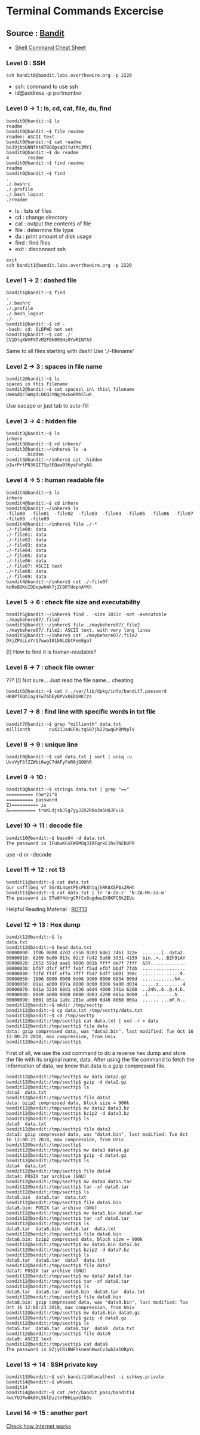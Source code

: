 # Terminal Commands Excercise
## Source : [Bandit](https://overthewire.org/wargames/bandit/)
- [Shell Command Cheat Sheet](https://www.git-tower.com/learn/cheat-sheets/cli/command-line-cheat-sheet-large01.png)

### Level 0 : SSH
```console
ssh bandit0@bandit.labs.overthewire.org -p 2220
```
- ssh: command to use ssh
- id@address -p portnumber

### Level 0 -> 1 : ls, cd, cat, file, du, find
```console
bandit0@bandit:~$ ls
readme
bandit0@bandit:~$ file readme 
readme: ASCII text
bandit0@bandit:~$ cat readme 
boJ9jbbUNNfktd78OOpsqOltutMc3MY1
bandit0@bandit:~$ du readme 
4       readme
bandit0@bandit:~$ find readme
readme
bandit0@bandit:~$ find
.
./.bashrc
./.profile
./.bash_logout
./readme
```
- ls : lists of files
- cd : change directory
- cat : output the contents of file
- file : determine file type
- du : print amount of disk usage
- find : find files 
- exit : disconnect ssh
```console
exit
ssh bandit1@bandit.labs.overthewire.org -p 2220
```

### Level 1 -> 2 : dashed file
```console
bandit1@bandit:~$ find
.
./.bashrc
./.profile
./.bash_logout
./-
bandit1@bandit:~$ cd -
-bash: cd: OLDPWD not set
bandit1@bandit:~$ cat ./-
CV1DtqXWVFXTvM2F0k09SHz0YwRINYA9
```
Same to all files starting with dash!
Use './-filename'

### Level 2 -> 3 : spaces in file name
```console
bandit2@bandit:~$ ls
spaces in this filename
bandit2@bandit:~$ cat spaces\ in\ this\ filename 
UmHadQclWmgdLOKQ3YNgjWxGoRMb5luK
```
Use eacape or just tab to auto-fill

### Level 3 -> 4 : hidden file
```console
bandit3@bandit:~$ ls
inhere
bandit3@bandit:~$ cd inhere/
bandit3@bandit:~/inhere$ ls -a
.  ..  .hidden
bandit3@bandit:~/inhere$ cat .hidden 
pIwrPrtPN36QITSp3EQaw936yaFoFgAB
```

### Level 4 -> 5 : human readable file
```console
bandit4@bandit:~$ ls
inhere
bandit4@bandit:~$ cd inhere
bandit4@bandit:~/inhere$ ls
-file00  -file01  -file02  -file03  -file04  -file05  -file06  -file07  -file08  -file09
bandit4@bandit:~/inhere$ file ./-*
./-file00: data
./-file01: data
./-file02: data
./-file03: data
./-file04: data
./-file05: data
./-file06: data
./-file07: ASCII text
./-file08: data
./-file09: data
bandit4@bandit:~/inhere$ cat ./-file07
koReBOKuIDDepwhWk7jZC0RTdopnAYKh
```

### Level 5 -> 6 : check file size and executability
```console
bandit5@bandit:~/inhere$ find . -size 1033c -not -executable
./maybehere07/.file2
bandit5@bandit:~/inhere$ file ./maybehere07/.file2
./maybehere07/.file2: ASCII text, with very long lines
bandit5@bandit:~/inhere$ cat ./maybehere07/.file2
DXjZPULLxYr17uwoI01bNLQbtFemEgo7
```
[!] How to find it is human-readable?

### Level 6 -> 7 : check file owner
???
[!] Not sure... Just read the file name... cheating
```console
bandit6@bandit:~$ cat /../var/lib/dpkg/info/bandit7.password
HKBPTKQnIay4Fw76bEy8PVxKEDQRKTzs
```

### Level 7 -> 8 : find line with specific words in txt file
```console
bandit7@bandit:~$ grep "millionth" data.txt
millionth       cvX2JJa4CFALtqS87jk27qwqGhBM9plV
```

### Level 8 -> 9 : unique line
```console
bandit8@bandit:~$ cat data.txt | sort | uniq -u
UsvVyFSfZZWbi6wgC7dAFyFuR6jQQUhR
```

### Level 9 -> 10 : 
```console
bandit9@bandit:~$ strings data.txt | grep "=="
========== the*2i"4
========== password
Z)========== is
&========== truKLdjsbJ5g7yyJ2X2R0o3a5HQJFuLk
```

### Level 10 -> 11 : decode file
```console
bandit10@bandit:~$ base64 -d data.txt
The password is IFukwKGsFW8MOq3IRFqrxE1hxTNEbUPR
```
use -d or -decode

### Level 11 -> 12 : rot 13
```console
bandit11@bandit:~$ cat data.txt 
Gur cnffjbeq vf 5Gr8L4qetPEsPk8htqjhRK8XSP6x2RHh
bandit11@bandit:~$ cat data.txt | tr 'A-Za-z' 'N-ZA-Mn-za-m'
The password is 5Te8Y4drgCRfCx8ugdwuEX8KFC6k2EUu
```
Helpful Reading Material : [ROT13](https://en.wikipedia.org/wiki/ROT13#Emacs_and_Vim)

### Level 12 -> 13 : Hex dump
```console
bandit12@bandit:~$ ls
data.txt
bandit12@bandit:~$ head data.txt
00000000: 1f8b 0808 d7d2 c55b 0203 6461 7461 322e  .......[..data2.
00000010: 6269 6e00 013c 02c3 fd42 5a68 3931 4159  bin..<...BZh91AY
00000020: 2653 591d aae5 9800 001b ffff de7f 7fff  &SY.............
00000030: bfb7 dfcf 9fff febf f5ad efbf bbdf 7fdb  ................
00000040: f2fd ffdf effa 7fff fbd7 bdff b001 398c  ..............9.
00000050: 1006 8000 0000 0d06 9900 0000 6834 000d  ............h4..
00000060: 01a1 a000 007a 8000 0d00 0006 9a00 d034  .....z.........4
00000070: 0d1a 3234 68d1 e536 a6d4 4000 341a 6200  ..24h..6..@.4.b.
00000080: 0069 a000 0000 0000 d003 d200 681a 0d00  .i..........h...
00000090: 0001 b51a 1a0c 201e a000 6d46 8068 069a  ...... ...mF.h..
bandit12@bandit:~$ mkdir /tmp/secttp
bandit12@bandit:~$ cp data.txt /tmp/secttp/data.txt
bandit12@bandit:~$ cd /tmp/secttp
bandit12@bandit:/tmp/secttp$ cat data.txt | xxd -r > data
bandit12@bandit:/tmp/secttp$ file data
data: gzip compressed data, was "data2.bin", last modified: Tue Oct 16 12:00:23 2018, max compression, from Unix
bandit12@bandit:/tmp/secttp$
```

First of all, we use the xxd command to do a reverse hex dump and store the file with its original name, data.
After using the file command to fetch the information of data, we know that data is a gzip compressed file.

```console
bandit12@bandit:/tmp/secttp$ mv data data2.gz
bandit12@bandit:/tmp/secttp$ gzip -d data2.gz
bandit12@bandit:/tmp/secttp$ ls
data2  data.txt
bandit12@bandit:/tmp/secttp$ file data2
data: bzip2 compressed data, block size = 900k
bandit12@bandit:/tmp/secttp$ mv data2 data3.bz
bandit12@bandit:/tmp/secttp$ bzip2 -d data3.bz
bandit12@bandit:/tmp/secttp$ ls
data3  data.txt
bandit12@bandit:/tmp/secttp$ file data3
data3: gzip compressed data, was "data4.bin", last modified: Tue Oct 16 12:00:23 2018, max compression, from Unix
bandit12@bandit:/tmp/secttp$
bandit12@bandit:/tmp/secttp$ mv data3 data4.gz
bandit12@bandit:/tmp/secttp$ gzip -d data4.gz
bandit12@bandit:/tmp/secttp$ ls
data4  data.txt
bandit12@bandit:/tmp/secttp$ file data4
data4: POSIX tar archive (GNU)
bandit12@bandit:/tmp/secttp$ mv data4 data5.tar
bandit12@bandit:/tmp/secttp$ tar -xf data5.tar
bandit12@bandit:/tmp/secttp$ ls
data5.bin  data5.tar  data.txt
bandit12@bandit:/tmp/secttp$ file data5.bin
data5.bin: POSIX tar archive (GNU)
bandit12@bandit:/tmp/secttp$ mv data5.bin data6.tar
bandit12@bandit:/tmp/secttp$ tar -xf data6.tar
bandit12@bandit:/tmp/secttp$ ls
data5.tar  data6.bin  data6.tar  data.txt
bandit12@bandit:/tmp/secttp$ file data6.bin
data6.bin: bzip2 compressed data, block size = 900k
bandit12@bandit:/tmp/secttp$ mv data6.bin data7.bz
bandit12@bandit:/tmp/secttp$ bzip2 -d data7.bz
bandit12@bandit:/tmp/secttp$ ls
data5.tar  data6.tar  data7  data.txt
bandit12@bandit:/tmp/secttp$ file data7
data7: POSIX tar archive (GNU)
bandit12@bandit:/tmp/secttp$ mv data7 data8.tar
bandit12@bandit:/tmp/secttp$ tar -xf data8.tar
bandit12@bandit:/tmp/secttp$ ls
data5.tar  data6.tar  data8.bin  data8.tar  data.txt
bandit12@bandit:/tmp/secttp$ file data8.bin
data8.bin: gzip compressed data, was "data9.bin", last modified: Tue Oct 16 12:00:23 2018, max compression, from Unix
bandit12@bandit:/tmp/secttp$ mv data8.bin data9.gz
bandit12@bandit:/tmp/secttp$ gzip -d data9.gz
bandit12@bandit:/tmp/secttp$ ls
data5.tar  data6.tar  data8.tar  data9  data.txt
bandit12@bandit:/tmp/secttp$ file data9
data9: ASCII text
bandit12@bandit:/tmp/secttp$ cat data9
The password is 8ZjyCRiBWFYkneahHwxCv3wb2a1ORpYL
```

### Level 13 -> 14 : SSH private key
```console
bandit13@bandit:~$ ssh bandit14@localhost -i sshkey.private
bandit14@bandit:~$ whoami
bandit14
bandit14@bandit:~$ cat /etc/bandit_pass/bandit14
4wcYUJFw0k0XLShlDzztnTBHiqxU3b3e
```

### Level 14 -> 15 : another port
[Check how Internet works](https://www.youtube.com/watch?v=7_LPdttKXPc)
